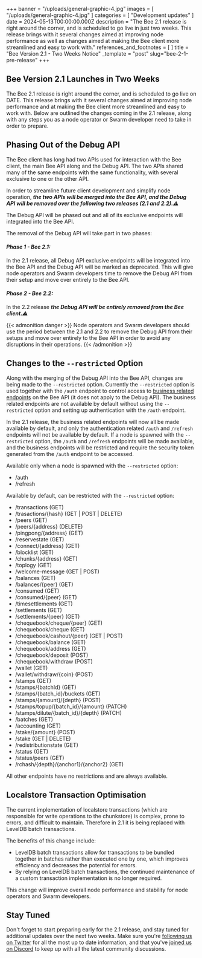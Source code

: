 +++
banner = "/uploads/general-graphic-4.jpg"
images = [ "/uploads/general-graphic-4.jpg" ]
categories = [ "Development updates" ]
date = 2024-05-13T00:00:00.000Z
description = "The Bee 2.1 release is right around the corner, and is scheduled to go live in just two weeks. This release brings with it several changes aimed at improving node performance as well as changes aimed at making the Bee client more streamlined and easy to work with."
references_and_footnotes = [ ]
title = "Bee Version 2.1 - Two Weeks Notice"
_template = "post"
slug="bee-2-1-pre-release"
+++

## Bee Version 2.1 Launches in Two Weeks

The Bee 2.1 release is right around the corner, and is scheduled to go live on DATE. This release brings with it several changes aimed at improving node performance and at making the Bee client more streamlined and easy to work with. Below are outlined the changes coming in the 2.1 release, along with any steps you as a node operator or Swarm developer need to take in order to prepare. 

## Phasing Out of the Debug API 

The Bee client has long had two APIs used for interaction with the Bee client, the main Bee API along and the Debug API. The two APIs shared many of the same endpoints with the same functionality, with several exclusive to one or the other API.

In order to streamline future client development and simplify node operation, ***the two APIs will be merged into the Bee API, and the Debug API will be removed over the following two releases (2.1 and 2.2).⚠️*** 

The Debug API will be phased out and all of its exclusive endpoints will integrated into the Bee API. 

The removal of the Debug API will take part in two phases:

#### ***Phase 1 - Bee 2.1:***

 In the 2.1 release, all Debug API exclusive endpoints will be integrated into the Bee API and the Debug API will be marked as deprecated. This will give node operators and Swarm developers time to remove the Debug API from their setup and move over entirely to the Bee API.

#### ***Phase 2 - Bee 2.2:***

 In the 2.2 release ***the Debug API will be entirely removed from the Bee client.⚠️*** 

{{< admonition danger >}}
Node operators and Swarm developers should use the period between the 2.1 and 2.2 to remove the Debug API from their setups and move over entirely to the Bee API in order to avoid any disruptions in their operations.
{{< /admonition >}}

## Changes to the `--restricted` Option 

Along with the merging of the Debug API into the Bee API, changes are being made to the `--restricted` option. Currently the `--restricted` option is used together with the `/auth` endpoint to control access to [business related endpoints](https://docs.ethswarm.org/docs/bee/working-with-bee/security/) on the Bee API (it does not apply to the Debug API). The business related endpoints are not available by default without using the `--restricted` option and setting up authentication with the `/auth` endpoint.

In the 2.1 release, the business related endpoints will now all be made available by default, and only the authentication related `/auth` and `/refresh` endpoints will not be available by default. If a node is spawned with the `--restricted` option, the `/auth` and `/refresh` endpoints will be made available, and the  business endpoints will be restricted and require the security token generated from the `/auth` endpoint to be accessed. 


Available only when a node is spawned with the `--restricted` option:
- /auth
- /refresh

Available by default, can be restricted with the `--restricted` option:
- /transactions (GET)
- /trasactions/{hash} (GET | POST | DELETE)
- /peers (GET)
- /peers/{address} (DELETE)
- /pingpong/{address} (GET)
- /reservestate (GET)
- /connect/{address} (GET)
- /blocklist (GET)
- /chunks/{address} (GET)
- /toplogy (GET)
- /welcome-message (GET | POST)
- /balances (GET)
- /balances/{peer} (GET)
- /consumed (GET)
- /consumed/{peer} (GET)
- /timesettlements (GET)
- /settlements (GET)
- /settlements/{peer} (GET)
- /chequebook/cheque/{peer} (GET)
- /chequebook/cheque (GET)
- /chequebook/cashout/{peer} (GET | POST)
- /chequebook/balance (GET)
- /chequebook/address (GET)
- /chequebook/deposit (POST)
- /chequebook/withdraw (POST)
- /wallet (GET)
- /wallet/withdraw/{coin} (POST)
- /stamps (GET)
- /stamps/{batchId} (GET)
- /stamps/{batch_id}/buckets (GET)
- /stamps/{amount}/{depth} (POST)
- /stamps/topup/{batch_id}/{amount} (PATCH)
- /stamps/dilute/{batch_id}/{depth} (PATCH)
- /batches (GET)
- /accounting (GET)
- /stake/{amount} (POST)
- /stake (GET | DELETE)
- /redistributionstate (GET)
- /status (GET)
- /status/peers (GET)
- /rchash/{depth}/{anchor1}/{anchor2} (GET)

All other endpoints have no restrictions and are always available.


## Localstore Transaction Optimisation

The current implementation of localstore transactions (which are responsible for write operations to the chunkstore) is complex, prone to errors, and difficult to maintain. Therefore in 2.1 it is being replaced with LevelDB batch transactions. 

The benefits of this change include:

* LevelDB batch transactions allow for transactions to be bundled together in batches rather than executed one by one, which improves efficiency and decreases the potential for errors.
* By relying on LevelDB batch transactions, the continued maintenance  of a custom transaction implementation is no longer required.

This change will improve overall node performance and stability for node operators and Swarm developers. 

## Stay Tuned

Don't forget to start preparing early for the 2.1 release, and stay tuned for additional updates over the next two weeks. Make sure you're [following us on Twitter](https://twitter.com/ethswarm) for all the most up to date information, and that you've [joined us on Discord](https://discord.gg/uX8ekKcwRu) to keep up with all the latest community discussions.